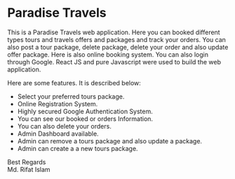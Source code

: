 # Paradise Travels


This is a Paradise Travels web application. Here you can booked different types tours and travels offers and packages and track your orders. You can also post a tour package, delete package, delete your order and also update offer package. Here is also online booking system. You can also login through Google. React JS and pure Javascript were used to build the web application.

Here are some features. It is described below:

* Select your preferred tours package.
* Online Registration System.
* Highly secured Google Authentication System.
* You can see our booked or orders Information.
* You can also delete your orders.
* Admin Dashboard available.
* Admin can remove a tours package and also update a package.
* Admin can create a a new tours package.

Best Regards \
Md. Rifat Islam
 